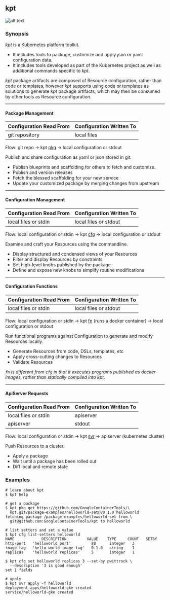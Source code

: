 ## kpt

![alt text][demo]

### Synopsis

*kpt* is a Kubernetes platform toolkit.

- It includes tools to package, customize and apply json or yaml configuration data.
- It includes tools developed as part of the Kubernetes project as well as additional commands
  specific to *kpt*.

*kpt* package artifacts are composed of Resource configuration, rather than code or templates,
however *kpt* supports using code or templates as solutions to generate *kpt* package artifacts,
which may then be consumed by other tools as Resource configuration.

---

#### Package Management

| Configuration Read From | Configuration Written To |
|-------------------------|--------------------------|
| git repository          | local files              |

Flow: git repo -> kpt [pkg] -> local configuration or stdout

Publish and share configuration as yaml or json stored in git.

- Publish blueprints and scaffolding for others to fetch and customize.
- Publish and version releases
- Fetch the blessed scaffolding for your new service
- Update your customized package by merging changes from upstream

---

#### Configuration Management

| Configuration Read From | Configuration Written To |
|-------------------------|--------------------------|
| local files or stdin    | local files or stdout    |

Flow: local configuration or stdin -> kpt [cfg] -> local configuration or stdout

Examine and craft your Resources using the commandline.

- Display structured and condensed views of your Resources
- Filter and display Resources by constraints
- Set high-level knobs published by the package
- Define and expose new knobs to simplify routine modifications

---

#### Configuration Functions

| Configuration Read From | Configuration Written To |
|-------------------------|--------------------------|
| local files or stdin    | local files or stdout    |

Flow:  local configuration or stdin -> kpt [fn] (runs a docker container) -> local configuration or stdout

Run functional programs against Configuration to generate and modify Resources locally.

- Generate Resources from code, DSLs, templates, etc
- Apply cross-cutting changes to Resources
- Validate Resources

*`fn` is different from `cfg` in that it executes programs published as docker images, rather
than statically compiled into kpt.*

---

#### ApiServer Requests

| Configuration Read From | Configuration Written To |
|-------------------------|--------------------------|
| local files or stdin    | apiserver                |
| apiserver               | stdout                   |

Flow: local configuration or stdin -> kpt [svr] -> apiserver (kubernetes cluster)

Push Resources to a cluster.

- Apply a package
- Wait until a package has been rolled out
- Diff local and remote state

### Examples

    # learn about kpt
    $ kpt help

    # get a package
    $ kpt pkg get https://github.com/GoogleContainerTools/\
      kpt.git/package-examples/helloworld-set@v0.1.0 helloworld
    fetching package /package-examples/helloworld-set from \
      git@github.com:GoogleContainerTools/kpt to helloworld

    # list setters and set a value
    $ kpt cfg list-setters helloworld
    NAME            DESCRIPTION         VALUE    TYPE     COUNT   SETBY
    http-port   'helloworld port'         80      integer   3
    image-tag   'hello-world image tag'   0.1.0   string    1
    replicas    'helloworld replicas'     5       integer   1

    $ kpt cfg set helloworld replicas 3 --set-by pwittrock \
      --description '3 is good enough'
    set 1 fields

    # apply
    $ kpt svr apply -f helloworld
    deployment.apps/helloworld-gke created
    service/helloworld-gke created

### 

[demo]: https://storage.googleapis.com/kpt-dev/docs/overview-readme.gif "kpt"
[pkg]: pkg/README.md
[cfg]: cfg/README.md
[fn]: fn/README.md
[svr]: svr/README.md